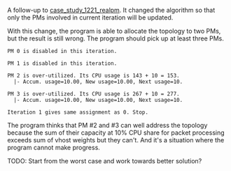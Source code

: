 A follow-up to [case_study_1221_realpm](../case_study_1221_realpm). It changed the algorithm so that only the PMs involved 
in current iteration will be updated.

With this change, the program is able to allocate the topology to two PMs, but the result is still wrong. The program
should pick up at least three PMs.

```
PM 0 is disabled in this iteration.

PM 1 is disabled in this iteration.

PM 2 is over-utilized. Its CPU usage is 143 + 10 = 153.
  |- Accum. usage=10.00, New usage=10.00, Next usage=10.

PM 3 is over-utilized. Its CPU usage is 267 + 10 = 277.
  |- Accum. usage=10.00, New usage=10.00, Next usage=10.
  
Iteration 1 gives same assignment as 0. Stop.
```

The program thinks that PM #2 and #3 can well address the topology because the sum of their capacity at 10% CPU share for packet processing exceeds sum of vhost weights but they can't. And it's a situation where the program cannot make progress.

TODO: Start from the worst case and work towards better solution?
